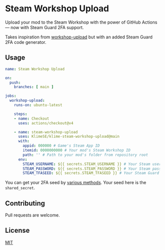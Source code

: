 # Steam Workshop Upload

Upload your mod to the Steam Workshop with the power of GitHub Actions — now with Steam Guard 2FA support.

Takes inspiration from [workshop-upload](https://github.com/arma-actions/workshop-upload) but with an added Steam Guard 2FA code generator. 

## Usage

```yaml
name: Steam Workshop Upload

on:
  push:
    branches: [ main ]

jobs:
  workshop-upload:
    runs-on: ubuntu-latest

    steps:
    - name: Checkout
      uses: actions/checkout@v4

    - name: steam-workshop-upload
      uses: KlimeSE/klime-steam-workshop-upload@main
      with: 
        appid: 000000 # Game's Steam App ID
        itemid: 0000000000 # Your mod's Steam Workshop ID
        path: '' # Path to your mod's folder from repository root
      env:
        STEAM_USERNAME: ${{ secrets.STEAM_USERNAME }} # Your Steam username
        STEAM_PASSWORD: ${{ secrets.STEAM_PASSWORD }} # Your Steam password
        STEAM_TFASEED: ${{ secrets.STEAM_TFASEED }} # Your Steam Guard 2FA shared secret (Optional)
```

You can get your 2FA seed by [various methods](https://github.com/SteamTimeIdler/stidler/wiki/Getting-your-%27shared_secret%27-code-for-use-with-Auto-Restarter-on-Mobile-Authentication). Your seed here is the `shared_secret`.

## Contributing
Pull requests are welcome. 
## License
[MIT](https://choosealicense.com/licenses/mit/)
